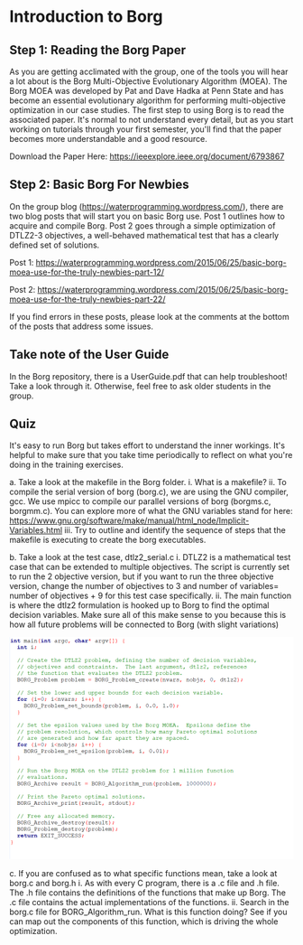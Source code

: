 # Introduction to Borg

## Step 1: Reading the Borg Paper 

As you are getting acclimated with the group, one of the tools you will hear a lot about is the Borg Multi-Objective Evolutionary Algorithm (MOEA). The Borg MOEA was developed by Pat and Dave Hadka at Penn State and has become an essential evolutionary algorithm for performing multi-objective optimization in our case studies. The first step to using Borg is to read the associated paper. It's normal to not understand every detail, but as you start working on tutorials through your first semester, you'll find that the paper becomes more understandable and a good resource.   


Download the Paper Here: https://ieeexplore.ieee.org/document/6793867

## Step 2: Basic Borg For Newbies 

On the group blog (https://waterprogramming.wordpress.com/), there are two blog posts that will start you on basic Borg use. Post 1 outlines how to acquire and compile Borg. Post 2 goes through a simple optimization of DTLZ2-3 objectives, a well-behaved mathematical test that has a clearly defined set of solutions.    

Post 1: https://waterprogramming.wordpress.com/2015/06/25/basic-borg-moea-use-for-the-truly-newbies-part-12/

Post 2: https://waterprogramming.wordpress.com/2015/06/25/basic-borg-moea-use-for-the-truly-newbies-part-22/


If you find errors in these posts, please look at the comments at the bottom of the posts that address some issues. 
  


## Take note of the User Guide
In the Borg repository, there is a UserGuide.pdf that can help troubleshoot! Take a look through it. Otherwise, feel free to ask older students in the group. 


## Quiz

It's easy to run Borg but takes effort to understand the inner workings. It's helpful to make sure that you take time periodically to reflect on what you're doing in the training exercises.  

a.	Take a look at the makefile in the Borg folder.
	i.	What is a makefile? 
	ii.	To compile the serial version of borg (borg.c), we are using the GNU compiler, gcc. We use mpicc to compile our parallel versions of borg (borgms.c, borgmm.c). You can explore more of what the GNU variables stand for here: https://www.gnu.org/software/make/manual/html_node/Implicit-Variables.html
	iii. Try to outline and identify the sequence of steps that the makefile is executing to create the borg executables. 


b.	Take a look at the test case, dtlz2_serial.c
	i.	DTLZ2 is a mathematical test case that can be extended to multiple objectives. The script is currently set to run the 2 objective version, but if you want to run the three objective version, change the number of objectives to 3 and number of variables= number of objectives + 9 for this test case specifically. 
	ii.	The main function is where the dtlz2 formulation is hooked up to Borg to find the optimal decision variables. Make sure all of this make sense to you because this is how all future problems will be connected to Borg (with slight variations)



![mobaxterm](Borg_Main.png "Borg main function")


c.	If you are confused as to what specific functions mean, take a look at borg.c and borg.h
	i. As with every C program, there is a .c file and .h file. The .h file contains the definitions of the functions that make up Borg. The .c file contains the actual implementations of the functions. 
	ii. Search in the borg.c file for BORG_Algorithm_run. What is this function doing? See if you can map out the components of this function, which is driving the whole optimization. 
